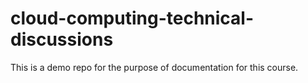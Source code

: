 # cloud-computing-technical-discussions
This is a demo repo for the purpose of documentation for this course. 
